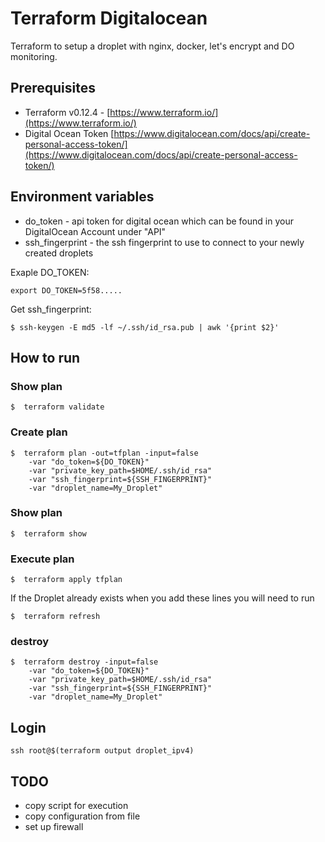 # Terraform Digitalocean

Terraform to setup a droplet with nginx, docker, let's encrypt and DO monitoring.


## Prerequisites

* Terraform v0.12.4 - [https://www.terraform.io/](https://www.terraform.io/)
* Digital Ocean Token [https://www.digitalocean.com/docs/api/create-personal-access-token/](https://www.digitalocean.com/docs/api/create-personal-access-token/)

## Environment variables

* do_token - api token for digital ocean which can be found in your DigitalOcean Account under "API"
* ssh_fingerprint - the ssh fingerprint to use to connect to your newly created droplets

Exaple DO_TOKEN:

```
export DO_TOKEN=5f58.....
```

Get ssh_fingerprint:

```
$ ssh-keygen -E md5 -lf ~/.ssh/id_rsa.pub | awk '{print $2}'
```


## How to run

### Show plan

```
$  terraform validate
```

### Create plan

```
$  terraform plan -out=tfplan -input=false 
    -var "do_token=${DO_TOKEN}"
    -var "private_key_path=$HOME/.ssh/id_rsa"
    -var "ssh_fingerprint=${SSH_FINGERPRINT}" 
    -var "droplet_name=My_Droplet"     
```

### Show plan

```
$  terraform show
```


### Execute plan

```
$  terraform apply tfplan
```

If the Droplet already exists when you add these lines you will need to run

```
$  terraform refresh
```

### destroy

```
$  terraform destroy -input=false 
    -var "do_token=${DO_TOKEN}" 
    -var "private_key_path=$HOME/.ssh/id_rsa"
    -var "ssh_fingerprint=${SSH_FINGERPRINT}" 
    -var "droplet_name=My_Droplet"   
```

## Login

```
ssh root@$(terraform output droplet_ipv4)
```

## TODO

* copy script for execution
* copy configuration from file
* set up firewall

